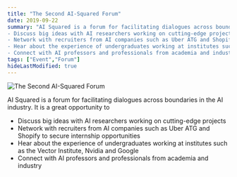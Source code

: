 ```yaml
---
title: "The Second AI-Squared Forum"
date: 2019-09-22
summary: "AI Squared is a forum for facilitating dialogues across boundaries in the AI industry. It is a great opportunity to
- Discuss big ideas with AI researchers working on cutting-edge projects
- Network with recruiters from AI companies such as Uber ATG and Shopify to secure internship opportunities
- Hear about the experience of undergraduates working at institutes such as the Vector Institute, Nvidia and Google
- Connect with AI professors and professionals from academia and industry"
tags: ["Event","Forum"]
hideLastModified: true
---
```


![The Second AI-Squared Forum](https://drive.google.com/u/0/uc?id=1efcEk4QMw4oePSEnYH8L_T-OZPF795hQ)

AI Squared is a forum for facilitating dialogues across boundaries in the AI industry. It is a great opportunity to
- Discuss big ideas with AI researchers working on cutting-edge projects
- Network with recruiters from AI companies such as Uber ATG and Shopify to secure internship opportunities
- Hear about the experience of undergraduates working at institutes such as the Vector Institute, Nvidia and Google
- Connect with AI professors and professionals from academia and industry
